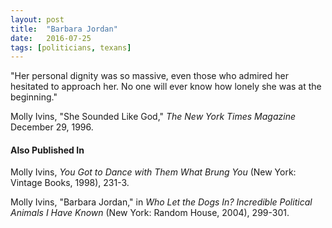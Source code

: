 ```yaml
---
layout: post
title:  "Barbara Jordan"
date:   2016-07-25
tags: [politicians, texans]
---
```


"Her personal dignity was so massive, even those who admired her hesitated to approach her. No one will ever know how lonely she was at the beginning."

Molly Ivins, "She Sounded Like God," *The New York Times Magazine* December 29, 1996.

#### Also Published In
Molly Ivins, *You Got to Dance with Them What Brung You* (New York: Vintage Books, 1998), 231-3.

Molly Ivins, "Barbara Jordan," in *Who Let the Dogs In? Incredible Political Animals I Have Known* (New York: Random House, 2004), 299-301.

